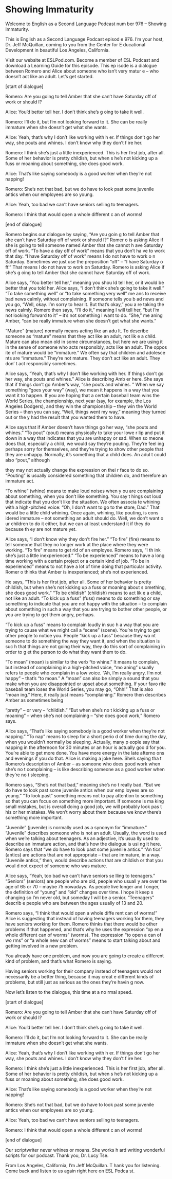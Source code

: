 # Showing Immaturity

Welcome to English as a Second Language Podcast num ber 976 – Showing Immaturity.  

This is English as a Second Language Podcast episod e 976. I’m your host, Dr. Jeff McQuillan, coming to you from the Center for E ducational Development in beautiful Los Angeles, California.  

Visit our website at ESLPod.com. Become a member of  ESL Podcast and download a Learning Guide for this episode. This ep isode is a dialogue between Romero and Alice about someone who isn’t very matur e – who doesn’t act like an adult. Let’s get started.  

[start of dialogue] 

Romero: Are you going to tell Amber that she can’t have Saturday off of work or should I? 

Alice: You’d better tell her. I don’t think she’s g oing to take it well. 

Romero: I’ll do it, but I’m not looking forward to it. She can be really immature when she doesn’t get what she wants. 

Alice: Yeah, that’s why I don’t like working with h er. If things don’t go her way, she pouts and whines. I don’t know why they don’t f ire her. 

Romero: I think she’s just a little inexperienced. This is her first job, after all. Some of her behavior is pretty childish, but when s he’s not kicking up a fuss or moaning about something, she does good work. 

Alice: That’s like saying somebody is a good worker  when they’re not napping! 

Romero: She’s not that bad, but we do have to look past some juvenile antics when our employees are so young.  

Alice: Yeah, too bad we can’t have seniors selling to teenagers. 

Romero: I think that would open a whole different c an of worms! 

[end of dialogue] 

Romero begins our dialogue by saying, “Are you goin g to tell Amber that she can’t have Saturday off of work or should I?” Romer o is asking Alice if she is going to tell someone named Amber that she cannot h ave Saturday off of work. “To have a day off of work” means that you don’t ha ve to work that day. “I have Saturday off of work” means I do not have to work o n Saturday. Sometimes we just use the preposition “off” – “I have Saturday o ff.” That means I do not have to work on Saturday. Romero is asking Alice if she’s g oing to tell Amber that she cannot have Saturday off of work.  

Alice says, “You better tell her,” meaning you shou ld tell her, or it would be better that you told her. Alice says, “I don’t think she’s  going to take it well.” “To take something well” or “to take something very well” me ans to receive bad news calmly, without complaining. If someone tells you b ad news and you go, “Well, okay. I’m sorry to hear it. But that’s okay,” you a re taking the news calmly. Romero then says, “I’ll do it,” meaning I will tell  her, “but I’m not looking forward to it” – it’s not something I want to do. “She,” me aning Amber, “can be really immature when she doesn’t get what she wants.”  

“Mature” (mature) normally means acting like an adu lt. To describe someone as “mature” means that they act like an adult, not lik e a child. Mature can also mean old in some circumstances, but here we are using it  in the sense of someone who acts responsibly, acts like an adult. The oppos ite of mature would be “immature.” We often say that children and adolesce nts are “immature.” They’re not mature. They don’t act like an adult. They don’ t act responsibly sometimes.  

Alice says, “Yeah, that’s why I don’t like working with her. If things don’t go her way, she pouts and whines.” Alice is describing Amb er here. She says that if things don’t go Amber’s way, “she pouts and whines. ” When we say something “goes your way” (way), we mean it happens in a way that you want it to happen. If you are hoping that a certain baseball team wins  the World Series, the championship, next year (say, for example, the Los Angeles Dodgers), and they win the championship – they win the World Series – then you can say, “Well, things went my way,” meaning they turned out or the y had the result that you wanted them to have.  

Alice says that if Amber doesn’t have things go her  way, “she pouts and whines.” “To pout” (pout) means physically to take your lowe r lip and put it down in a way that indicates that you are unhappy or sad. When so meone does that, especially a child, we would say they’re pouting. They’re feel ing perhaps sorry for themselves, and they’re trying to show other people  that they are unhappy. Normally, it’s something that a child does. An adul t could also “pout,” although  

they may not actually change the expression on thei r face to do so. “Pouting” is usually considered something that children do, and therefore an immature act.  

“To whine” (whine) means to make loud noises when y ou are complaining about something, when you don’t like something. You say t hings out loud that indicate that you don’t like the situation. We often associa te whining with a high-pitched voice: “Oh, I don’t want to go to the store, Dad.” That would be a little child whining. Once again, whining, like pouting, is cons idered immature – not something an adult should do. Well, we don’t want o ur children to do it either, but we can at least understand it if they do because th ey are not mature yet.  

Alice says, “I don’t know why they don’t fire her.”  “To fire” (fire) means to tell someone that they no longer work at the place where  they were working. “To fire” means to get rid of an employee. Romero says, “I th ink she’s just a little inexperienced.” “To be experienced” means to have a  long time working with a certain project or a certain kind of job. “To be in experienced” means to not have a lot of time doing that particular activity. Romer o thinks that Amber is inexperienced; she’s not experienced.  

He says, “This is her first job, after all. Some of  her behavior is pretty childish, but when she’s not kicking up a fuss or moaning about s omething, she does good work.” “To be childish” (childish) means to act lik e a child, not like an adult. “To kick up a fuss” (fuss) means to do something or say  something to indicate that you are not happy with the situation – to complain about something in such a way that you are trying to bother other people, or you are trying to get them angry, perhaps.  

“To kick up a fuss” means to complain loudly in suc h a way that you are trying to cause what we might call a “scene” (scene). You’re trying to get other people to notice you. People “kick up a fuss” because they wa nt someone to do something the way they want it, and when the situation is suc h that things are not going their way, they do this sort of complaining in order to g et the person to do what they want them to do.  

“To moan” (moan) is similar to the verb “to whine.”  It means to complain, but instead of complaining in a high-pitched voice, “mo aning” usually refers to people who complain in a low voice. “Ah, I’m really angry.  I’m not happy” – that’s “to moan.” A “moan” can also be simply a sound that you  make when you are disappointed or upset about something. If your favo rite baseball team loses the World Series, you may go, “Ohh!” That is also “moan ing.” Here, it really just means “complaining.” Romero then describes Amber as  sometimes being  

“pretty” – or very – “childish.” “But when she’s no t kicking up a fuss or moaning” – when she’s not complaining – “she does good work,” Romero says.  

Alice says, “That’s like saying somebody is a good worker when they’re not napping.” “To nap” means to sleep for a short perio d of time during the day, when you wouldn’t normally be sleeping. Actually, many p eople say that napping in the afternoon for 30 minutes or an hour is actually goo d for you. You’re able to get more done. You have more energy in the late afterno ons and evenings if you do that. Alice is making a joke here. She’s saying tha t Romero’s description of Amber – as someone who does good work when she’s no t complaining – is like describing someone as a good worker when they’re no t sleeping.  

Romero says, “She’s not that bad,” meaning she’s no t really bad. “But we do have to look past some juvenile antics when our emp loyees are so young.” “To look past” something means not to pay attention to something so that you can focus on something more important. If someone is ma king small mistakes, but is overall doing a good job, we will probably look pas t his or her mistakes. We won’t worry about them because we know there’s something more important.  

“Juvenile” (juvenile) is normally used as a synonym  for “immature.” “Juvenile” describes someone who is not an adult. Usually, the  word is used when we’re talking about teenagers. As an adjective, it’s usua lly used to describe an immature action, and that’s how the dialogue is usi ng it here. Romero says that “we do have to look past some juvenile antics.” “An tics” (antics) are actions that are not appropriate – that are immature, in a way. “Juvenile antics,” then, would describe actions that are childish or that you woul d not expect of someone who was mature. 

Alice says, “Yeah, too bad we can’t have seniors se lling to teenagers.” “Seniors” (seniors) are people who are old, people who usuall y are over the age of 65 or 70 – maybe 75 nowadays. As people live longer and l onger, the definition of “young” and “old” changes over time. I hope it keep s changing so I’m never old, but someday I will be a senior. “Teenagers” describ e people who are between the ages usually of 13 and 20.  

Romero says, “I think that would open a whole diffe rent can of worms!” Alice is suggesting that instead of having teenagers working  for them, they have seniors working for them. Romero thinks that there would be  other problems if that happened, and that’s why he uses the expression “op en a whole different can of worms” (worms). The expression “to open a can of wo rms” or “a whole new can of worms” means to start talking about and getting involved in a new problem.  

You already have one problem, and now you are going  to create a different kind of problem, and that’s what Romero is saying.  

Having seniors working for their company instead of  teenagers would not necessarily be a better thing, because it may creat e different kinds of problems, but still just as serious as the ones they’re havin g now. 

Now let’s listen to the dialogue, this time at a no rmal speed.  

[start of dialogue] 

Romero: Are you going to tell Amber that she can’t have Saturday off of work or should I? 

Alice: You’d better tell her. I don’t think she’s g oing to take it well. 

Romero: I’ll do it, but I’m not looking forward to it. She can be really immature when she doesn’t get what she wants. 

Alice: Yeah, that’s why I don’t like working with h er. If things don’t go her way, she pouts and whines. I don’t know why they don’t f ire her. 

Romero: I think she’s just a little inexperienced. This is her first job, after all. Some of her behavior is pretty childish, but when s he’s not kicking up a fuss or moaning about something, she does good work. 

Alice: That’s like saying somebody is a good worker  when they’re not napping! 

Romero: She’s not that bad, but we do have to look past some juvenile antics when our employees are so young.  

Alice: Yeah, too bad we can’t have seniors selling to teenagers. 

Romero: I think that would open a whole different c an of worms! 

[end of dialogue] 

Our scriptwriter never whines or moans. She works h ard writing wonderful scripts for our podcast. Thank you, Dr. Lucy Tse. 

From Los Angeles, California, I’m Jeff McQuillan. T hank you for listening. Come back and listen to us again right here on ESL Podca st.  


